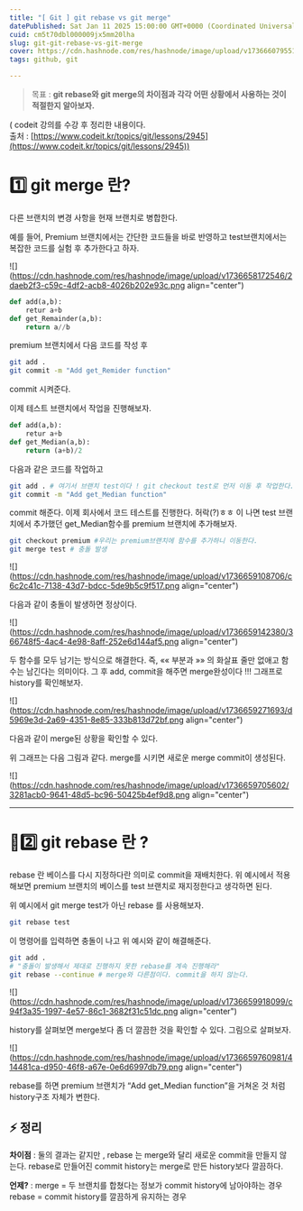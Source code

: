 ```yaml
---
title: "[ Git ] git rebase vs git merge"
datePublished: Sat Jan 11 2025 15:00:00 GMT+0000 (Coordinated Universal Time)
cuid: cm5t70dbl000009jx5mm20lha
slug: git-git-rebase-vs-git-merge
cover: https://cdn.hashnode.com/res/hashnode/image/upload/v1736660795519/0367ac23-d351-4096-a8ec-08f09379c8d6.png
tags: github, git

---
```


> 목표 : **git rebase와 git merge의 차이점과 각각 어떤 상황에서 사용하는 것이 적절한지 알아보자.**

( codeit 강의를 수강 후 정리한 내용이다.  
출처 : [https://www.codeit.kr/topics/git/lessons/2945](https://www.codeit.kr/topics/git/lessons/2945))

# 1️⃣ git merge 란?

다른 브랜치의 변경 사항을 현재 브랜치로 병합한다.

예를 들어, Premium 브랜치에서는 간단한 코드들을 바로 반영하고 test브랜치에서는 복잡한 코드를 실험 후 추가한다고 하자.

![](https://cdn.hashnode.com/res/hashnode/image/upload/v1736658172546/2daeb2f3-c59c-4df2-acb8-4026b202e93c.png align="center")

```python
def add(a,b):
    retur a+b
def get_Remainder(a,b):
    return a//b
```

premium 브랜치에서 다음 코드를 작성 후

```bash
git add .
git commit -m "Add get_Remider function"
```

commit 시켜준다.

이제 테스트 브랜치에서 작업을 진행해보자.

```python
def add(a,b):
    retur a+b
def get_Median(a,b):
    return (a+b)/2
```

다음과 같은 코드를 작업하고

```bash
git add . # 여기서 브랜치 test이다 ! git checkout test로 먼저 이동 후 작업한다.
git commit -m "Add get_Median function"
```

commit 해준다. 이제 회사에서 코드 테스트를 진행한다. 허락(?)ㅎㅎ 이 나면 test 브랜치에서 추가했던 get\_Median함수를 premium 브랜치에 추가해보자.

```bash
git checkout premium #우리는 premium브랜치에 함수를 추가하니 이동한다.
git merge test # 충돌 발생
```

![](https://cdn.hashnode.com/res/hashnode/image/upload/v1736659108706/c6c2c41c-7138-43d7-bdcc-5de9b5c9f517.png align="center")

다음과 같이 충돌이 발생하면 정상이다.

![](https://cdn.hashnode.com/res/hashnode/image/upload/v1736659142380/366748f5-4ac4-4e98-8aff-252e6d144af5.png align="center")

두 함수를 모두 남기는 방식으로 해결한다. 즉, «« 부분과 »» 의 화살표 줄만 없애고 함수는 남긴다는 의미이다. 그 후 add, commit을 해주면 merge완성이다 !!! 그래프로 history를 확인해보자.

![](https://cdn.hashnode.com/res/hashnode/image/upload/v1736659271693/d5969e3d-2a69-4351-8e85-333b813d72bf.png align="center")

다음과 같이 merge된 상황을 확인할 수 있다.

위 그래프는 다음 그림과 같다. merge를 시키면 새로운 merge commit이 생성된다.

![](https://cdn.hashnode.com/res/hashnode/image/upload/v1736659705602/3281acb0-9641-48d5-bc96-50425b4ef9d8.png align="center")

---

# 2️⃣ git rebase 란 ?

rebase 란 베이스를 다시 지정하다란 의미로 commit을 재배치한다. 위 예시에서 적용해보면 premium 브랜치의 베이스를 test 브랜치로 재지정한다고 생각하면 된다.

위 예시에서 git merge test가 아닌 rebase 를 사용해보자.

```bash
git rebase test
```

이 명령어를 입력하면 충돌이 나고 위 예시와 같이 해결해준다.

```bash
git add .
# "충돌이 발생해서 제대로 진행하지 못한 rebase를 계속 진행해라"
git rebase --continue # merge와 다른점이다. commit을 하지 않는다.
```

![](https://cdn.hashnode.com/res/hashnode/image/upload/v1736659918099/c94f3a35-1997-4e57-86c1-3682f31c51dc.png align="center")

history를 살펴보면 merge보다 좀 더 깔끔한 것을 확인할 수 있다. 그림으로 살펴보자.

![](https://cdn.hashnode.com/res/hashnode/image/upload/v1736659760981/414481ca-d950-46f8-a67e-0e6d6997db79.png align="center")

rebase를 하면 premium 브랜치가 “Add get\_Median function”을 거쳐온 것 처럼 history구조 자체가 변한다.

## ⚡ 정리

**차이점** : 둘의 결과는 같지만 , rebase 는 merge와 달리 새로운 commit을 만들지 않는다. rebase로 만들어진 commit history는 merge로 만든 history보다 깔끔하다.

**언제?** : merge = 두 브랜치를 합쳤다는 정보가 commit history에 남아야하는 경우  
rebase = commit history를 깔끔하게 유지하는 경우